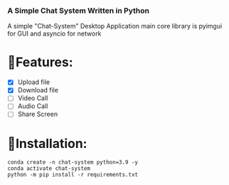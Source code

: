 ### A Simple Chat System Written in Python

A simple "Chat-System" Desktop Application main core library is pyimgui for GUI and asyncio for network

# 📑Features:
- [x] Upload file
- [x] Download file
- [ ] Video Call
- [ ] Audio Call
- [ ] Share Screen

# 🔽Installation:
```
conda create -n chat-system python=3.9 -y
conda activate chat-system
python -m pip install -r requirements.txt
```